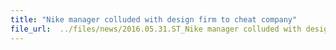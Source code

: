 ```yaml
---
title: "Nike manager colluded with design firm to cheat company"
file_url:  ../files/news/2016.05.31.ST_Nike manager colluded with design firm to cheat company.pdf
---
```


